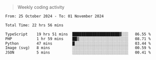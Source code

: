 > Weekly coding activity
<!--START_SECTION:waka-->

```txt
From: 25 October 2024 - To: 01 November 2024

Total Time: 22 hrs 56 mins

TypeScript    19 hrs 51 mins  █████████████████████▓░░░   86.55 %
PHP           1 hr 59 mins    ██▒░░░░░░░░░░░░░░░░░░░░░░   08.71 %
Python        47 mins         █░░░░░░░░░░░░░░░░░░░░░░░░   03.44 %
Image (svg)   8 mins          ░░░░░░░░░░░░░░░░░░░░░░░░░   00.59 %
JSON          5 mins          ░░░░░░░░░░░░░░░░░░░░░░░░░   00.41 %
```

<!--END_SECTION:waka-->
